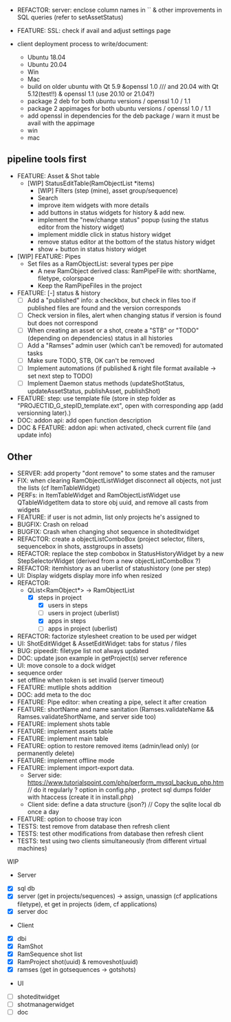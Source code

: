 - REFACTOR: server: enclose column names in `` & other improvements in SQL queries (refer to setAssetStatus)
- FEATURE: SSL: check if avail and adjust settings page

- client deployment process to write/document:
    - Ubuntu 18.04
    - Ubuntu 20.04
    - Win
    - Mac
    - build on older ubuntu with Qt 5.9 &openssl 1.0 /// and 20.04 with Qt 5.12(test!!) & openssl 1.1 (use 20.10 or 21.04?)
    - package 2 deb for both ubuntu versions / openssl 1.0 / 1.1
    - package 2 appimages for both ubuntu versions / openssl 1.0 / 1.1
    - add openssl in dependencies for the deb package / warn it must be avail with the appimage
    - win
    - mac

## pipeline tools first

- FEATURE: Asset & Shot table
    - [WIP] StatusEditTable(RamObjectList *items)  
        - [WIP] Filters (step (mine), asset group/sequence)
        - Search
        - improve item widgets with more details
        - add buttons in status widgets for history & add new.
        - implement the "new/change status" popup (using the status editor from the history widget)
        - implement middle click in status history widget
        - remove status editor at the bottom of the status history widget
        - show + button in status history widget
- [WIP] FEATURE: Pipes
    - Set files as a RamObjectList: several types per pipe
        - A new RamObject derived class: RamPipeFile with: shortName, filetype, colorspace
        - Keep the RamPipeFiles in the project
- FEATURE: [-] status & history
    - [ ] Add a "published" info: a checkbox, but check in files too if published files are found and the version corresponds
    - [ ] Check version in files, alert when changing status if version is found but does not correspond
    - [ ] When creating an asset or a shot, create a "STB" or "TODO" (depending on dependencies) status in all histories
    - [ ] Add a "Ramses" admin user (which can't be removed) for automated tasks
    - [ ] Make sure TODO, STB, OK can't be removed
    - [ ] Implement automations (if published & right file format available -> set next step to TODO)
    - [ ] Implement Daemon status methods (updateShotStatus, updateAssetStatus, publishAsset, publishShot)
- FEATURE: step: use template file (store in step folder as "PROJECTID_G_stepID_template.ext", open with corresponding app (add versionning later).)
- DOC: addon api: add open function description
- DOC & FEATURE: addon api: when activated, check current file (and update info)

## Other

- SERVER: add property "dont remove" to some states and the ramuser
- FIX: when clearing RamObjectListWidget disconnect all objects, not just the lists (cf ItemTableWidget)
- PERFs: in ItemTableWidget and RamObjectListWidget use QTableWidgetItem data to store obj uuid, and remove all casts from widgets
- FEATURE: if user is not admin, list only projects he's assigned to
- BUGFIX: Crash on reload
- BUGFIX: Crash when changing shot sequence in shoteditwidget
- REFACTOR: create a objectListComboBox (project selector, filters, sequencebox in shots, asstgroups in assets)
- REFACTOR: replace the step combobox in StatusHistoryWidget by a new StepSelectorWidget (derived from a new objectListComboBox ?)
- REFACTOR: itemhistory as an uberlist of statushistory (one per step)
- UI: Display widgets display more info when resized
- REFACTOR:
    - QList<RamObject*> -> RamObjectList
        - [x] steps in project
            - [x] users in steps
            - [ ] users in project (uberlist)
            - [x] apps in steps
            - [ ] apps in project (uberlist)
- REFACTOR: factorize stylesheet creation to be used per widget
- UI: ShotEditWidget & AssetEditWidget: tabs for status / files
- BUG: pipeedit: filetype list not always updated
- DOC: update json example in getProject(s) server reference
- UI: move console to a dock widget
- sequence order
- set offline when token is set invalid (server timeout)
- FEATURE: mutliple shots addition
- DOC: add meta to the doc
- FEATURE: Pipe editor: when creating a pipe, select it after creation
- FEATURE: shortName and name sanitation (Ramses.validateName && Ramses.validateShortName, and server side too)
- FEATURE: implement shots table 
- FEATURE: implement assets table
- FEATURE: implement main table
- FEATURE: option to restore removed items (admin/lead only) (or permanently delete)
- FEATURE: implement offline mode
- FEATURE: implement import-export data.
    - Server side: https://www.tutorialspoint.com/php/perform_mysql_backup_php.htm // do it regularly ? option in config.php , protect sql dumps folder with htaccess (create it in install.php)
    - Client side: define a data structure (json?) // Copy the sqlite local db once a day
- FEATURE: option to choose tray icon
- TESTS: test remove from database then refresh client
- TESTS: test other modifications from database then refresh client
- TESTS: test using two clients simultaneously (from different virtual machines)

WIP 

- Server
- [x] sql db
- [x] server (get in projects/sequences) -> assign, unassign (cf applications filetype), et get in projects (idem, cf applications)
- [x] server doc
- Client
- [x] dbi
- [x] RamShot
- [x] RamSequence shot list
- [x] RamProject shot(uuid) & removeshot(uuid)
- [x] ramses (get in gotsequences -> gotshots)
- UI
- [ ] shoteditwidget
- [ ] shotmanagerwidget
- [ ] doc
